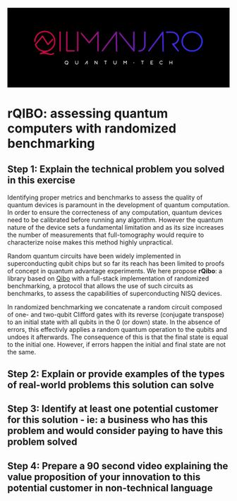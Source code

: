 ![CDL 2021 Cohort Project](./images/logo.jpg)
# rQIBO: assessing quantum computers with randomized benchmarking

## Step 1: Explain the technical problem you solved in this exercise

Identifying proper metrics and benchmarks to assess the quality of quantum devices is paramount in the development of quantum computation. In order to ensure the correcteness of any computation, quantum devices need to be calibrated before running any algorithm. However the quantum nature of the device sets a fundamental limitation and as its size increases the number of measurements that full-tomography would require to characterize noise makes this method highly unpractical. 

Random quantum circuits have been widely implemented in superconducting qubit chips but so far its reach has been limited to proofs of concept in quantum advantage experiments. We here propose **rQibo**: a library based on [Qibo](https://qibo.readthedocs.io/) with a full-stack implementation of randomized benchmarking, a protocol that allows the use of such circuits as benchmarks, to assess the capabilities of superconducting NISQ devices. 

In randomized benchmarking we concatenate a random circuit composed of one- and two-qubit Clifford gates with its reverse (conjugate transpose) to an initial state with all qubits in the 0 (or down) state. In the absence of errors, this effectivly applies a random quantum operation to the qubits and undoes it afterwards. The consequence of this is that the final state is equal to the initial one. However, if errors happen the initial and final state are not the same. 

## Step 2: Explain or provide examples of the types of real-world problems this solution can solve


## Step 3: Identify at least one potential customer for this solution - ie: a business who has this problem and would consider paying to have this problem solved
## Step 4: Prepare a 90 second video explaining the value proposition of your innovation to this potential customer in non-technical language
